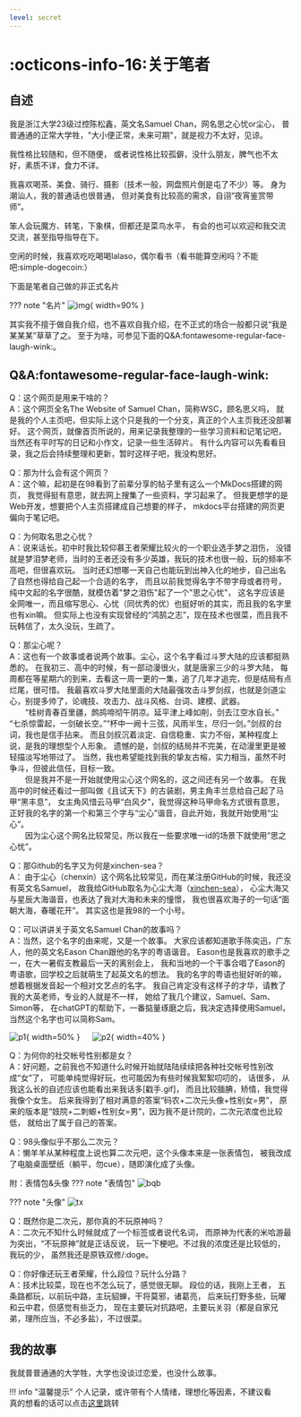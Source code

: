 ```yaml
---
level: secret
---
```


# :octicons-info-16:关于笔者

## 自述
我是浙江大学23级过控陈松鑫，英文名Samuel Chan，网名思之心忧or尘心，
普普通通的正常大学牲，"大小便正常，未来可期"，就是视力不太好，见谅。

我性格比较随和，但不随便，
或者说性格比较孤僻，没什么朋友，脾气也不太好，素质不详，食力不详。

我喜欢喝茶、美食、骑行、摄影（技术一般，网盘照片倒是屯了不少）等。
身为潮汕人，我的普通话也很普通，
但对美食有比较高的需求，自诩“夜宵鉴赏带师”。

笨人会玩魔方、转笔，下象棋，但都还是菜鸟水平，
有会的也可以欢迎和我交流交流，甚至指导指导在下。

空闲的时候，我喜欢吃吃喝喝lalaso，偶尔看书（看书能算空闲吗？不能吧:simple-dogecoin:）

下面是笔者自己做的非正式名片

??? note "名片"
    ![img](index.png){ width=90% }

其实我不擅于做自我介绍，也不喜欢自我介绍，在不正式的场合一般都只说“我是某某某”草草了之。
至于为啥，可参见下面的Q&A:fontawesome-regular-face-laugh-wink:。

## Q&A:fontawesome-regular-face-laugh-wink:

Q：这个网页是用来干啥的？   
A：这个网页全名The Website of Samuel Chan，简称WSC，顾名思义吗，
就是我的个人主页吧，但实际上这个只是我的一个分支，真正的个人主页我还没部署好。
这个网页，就像首页所说的，用来记录我整理的一些学习资料和记笔记吧，
当然还有平时写的日记和小作文，记录一些生活碎片。
有什么内容可以先看看目录，我之后会持续整理和更新，暂时这样子吧，我没构思好。

Q：那为什么会有这个网页？   
A：这个嘛，起初是在98看到了前辈分享的帖子里有这么一个MkDocs搭建的网页，
我觉得挺有意思，就去网上搜集了一些资料，学习起来了。
但我更想学的是Web开发，想要把个人主页搭建成自己想要的样子，
mkdocs平台搭建的网页更偏向于笔记吧。


Q：为何取名思之心忧？    
A：说来话长。初中时我比较仰慕王者荣耀比较火的一个职业选手梦之泪伤，
没错就是梦泪梦老师，当时的王者还没有多少英雄，我玩的技术也很一般，玩的频率不高吧，但很喜欢玩。
当时还幻想哪一天自己也能玩到出神入化的地步，自己出名了自然也得给自己起一个合适的名字，
而且以前我觉得名字不带字母或者符号，纯中文起的名字很酷，就模仿着"梦之泪伤"起了一个"思之心忧"，
这名字应该是全网唯一，而且缩写思心、心忧（同优秀的优）也挺好听的其实，而且我的名字里也有xin嘛。
但实际上也没有实现曾经的“鸿鹄之志”，现在技术也很菜，而且我不玩韩信了，太久没玩，生疏了。    


Q：那尘心呢？   
A：这也有一个故事或者说两个故事。尘心，这个名字看过斗罗大陆的应该都挺熟悉的。
在我初三、高中的时候，有一部动漫很火，就是唐家三少的斗罗大陆，
每周都在等星期六的到来，去看这一周一更的一集，追了几年才追完，但是结局有点烂尾，很可惜。
我最喜欢斗罗大陆里面的大陆最强攻击斗罗剑叔，也就是剑道尘心，别提多帅了，论魂技、攻击力、战斗风格、台词、建模、武器。   
&emsp;&emsp;“桂树青春百里疆，鹧鸪啼彻午阴凉。延平津上峰如削，剑去江空水自长。”
“七杀惊雷起，一剑破长空。”“杯中一阙十三弦，风雨半生，尽归一剑。”剑叔的台词，我也是信手拈来。
而且剑叔沉着淡定、自信稳重、实力不俗，某种程度上说，是我的理想型个人形象。
遗憾的是，剑叔的结局并不完美，在动漫里更是被轻描淡写地带过了。
当然，我也希望能找到我的挚友古榕，实力相当，虽然不时争斗，但彼此信任，目标一致。    
&emsp;&emsp;但是我并不是一开始就使用尘心这个网名的，这之间还有另一个故事。
在我高中的时候还看过一部叫做《且试天下》的古装剧，男主角丰兰息给自己起了马甲“黑丰息”，
女主角风惜云马甲“白风夕”，我觉得这种马甲命名方式很有意思，
正好我的名字的第一个和第三个字与“尘心”谐音，自此开始，我就开始使用“尘心”。     
&emsp;&emsp;因为尘心这个网名比较常见，所以我在一些要求唯一id的场景下就使用“思之心忧”。


Q：那Github的名字又为何是xinchen-sea？     
A： 由于尘心（chenxin）这个网名比较常见，而在某注册GitHub的时候，我还没有英文名Samuel，
故我给GitHub取名为心尘大海（[xinchen-sea](https://github.com/xinchen-sea)），
心尘大海又与星辰大海谐音，也表达了我对大海和未来的憧憬，
我也很喜欢海子的一句话“面朝大海，春暖花开”。
其实这也是我98的一个小号。

Q：可以讲讲关于英文名Samuel Chan的故事吗？     
A：当然，这个名字的由来呢，又是一个故事。
大家应该都知道歌手陈奕迅，广东人，他的英文名Eason Chan跟他的名字的粤语谐音。
Eason也是我喜欢的歌手之一，在大一暑假支教最后一天的离别会上，
我和当地的一个干事合唱了Eason的粤语歌，回学校之后就萌生了起英文名的想法。
我的名字的粤语也挺好听的嘛，想着根据发音起一个相对文艺点的名字。
我自己肯定没有这样子的才华，请教了我的大英老师，专业的人就是不一样，
她给了我几个建议，Samuel、Sam、Simon等，
在chatGPT的帮助下，一番掂量琢磨之后，我决定选择使用Samuel，
当然这个名字也可以简称Sam。

![p1](name/1.png){ width=50% } &emsp; ![p2](name/2.png){ width=40% }


Q：为何你的社交帐号性别都是女？    
A：好问题，之前我也不知道什么时候开始就陆陆续续把各种社交帐号性别改成“女”了，
可能单纯觉得好玩，也可能因为有些时候我絮絮叨叨的，
话很多， 从我这么长的自述应该也能看出来我话多[戳手.gif]，
而且比较腼腆，矫情，我觉得我像个女生。
后来我得到了相对满意的答案“码农+二次元头像+性别女=男”，
原来的版本是“妓院+二刺螈+性别女=男”，因为我不是计院的，二次元浓度也比较低，
就给出了属于自己的答案。


Q：98头像似乎不那么二次元？   
A：懒羊羊从某种程度上说也算二次元吧，这个头像本来是一张表情包，
被我改成了电脑桌面壁纸（躺平，勿cue），随即演化成了头像。

附：表情包&头像
??? note "表情包"
    ![bqb](lyy/bizhi.png)

??? note "头像"
    ![tx](lyy/touxiang.png)

Q：既然你是二次元，那你真的不玩原神吗？   
A：二次元不知什么时候就成了一个标签或者说代名词，
而原神为代表的米哈游最为突出，“不玩原神”就是正话反说，
玩一下梗吧。不过我的浓度还是比较低的，我玩的少，
虽然我还是原铁双修/:doge。


Q：你好像还玩王者荣耀，什么段位？玩什么分路？   
A：技术比较菜，现在也不怎么玩了，感觉很无聊。
段位的话，我刚上王者，
五条路都玩，以前玩中路，主玩貂蝉，干将莫邪，诸葛亮，
后来玩打野多些，玩曜和云中君，但感觉有些乏力，
现在主要玩对抗路吧，主要玩关羽（都是自家兄弟，理所应当，不必多盐），不过很菜。

## 我的故事
我就普普通通的大学牲，大学也没谈过恋爱，也没什么故事。

!!! info "温馨提示"
    个人记录，或许带有个人情绪，理想化等因素，不建议看<br> 
    真的想看的话可以点击[这里](my-story.md)跳转


